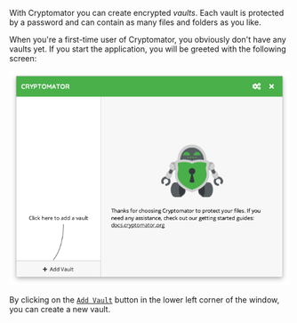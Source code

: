 With Cryptomator you can create encrypted *vaults*. Each vault is protected by a password and can contain as many files and folders as you like.

When you're a first-time user of Cryptomator, you obviously don't have any vaults yet. If you start the application, you will be greeted with the following screen:

![Empty vault list](../img/desktop/empty-vault-list.png)

By clicking on the  [`Add Vault`](../adding-vaults/) button in the lower left corner of the window, you can create a new vault.


<!--
# Tutorial Video

[![Cryptomator Tutorial: Get Started](https://img.youtube.com/vi/g9A0zihHZ14/0.jpg)](https://www.youtube.com/watch?v=g9A0zihHZ14){:rel="external"}
-->